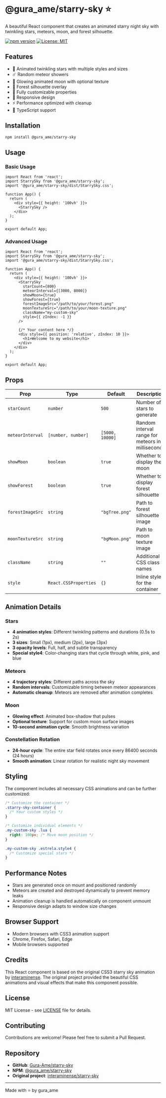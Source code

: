 # @gura_ame/starry-sky ⭐

A beautiful React component that creates an animated starry night sky with twinkling stars, meteors, moon, and forest silhouette.

[![npm version](https://badge.fury.io/js/@gura_ame%2Fstarry-sky.svg)](https://www.npmjs.com/package/@gura_ame/starry-sky)
[![License: MIT](https://img.shields.io/badge/License-MIT-yellow.svg)](https://opensource.org/licenses/MIT)

## Features

- 🌟 Animated twinkling stars with multiple styles and sizes
- ☄️ Random meteor showers
- 🌙 Glowing animated moon with optional texture
- 🌲 Forest silhouette overlay
- 🎨 Fully customizable properties
- 📱 Responsive design
- ⚡ Performance optimized with cleanup
- 🔧 TypeScript support

## Installation

```bash
npm install @gura_ame/starry-sky
```

## Usage

### Basic Usage

```tsx
import React from 'react';
import StarrySky from '@gura_ame/starry-sky';
import '@gura_ame/starry-sky/dist/StarrySky.css';

function App() {
  return (
    <div style={{ height: '100vh' }}>
      <StarrySky />
    </div>
  );
}

export default App;
```

### Advanced Usage

```tsx
import React from 'react';
import StarrySky from '@gura_ame/starry-sky';
import '@gura_ame/starry-sky/dist/StarrySky.css';

function App() {
  return (
    <div style={{ height: '100vh' }}>
      <StarrySky
        starCount={800}
        meteorInterval={[3000, 8000]}
        showMoon={true}
        showForest={true}
        forestImageSrc="/path/to/your/forest.png"
        moonTextureSrc="/path/to/your/moon-texture.png"
        className="my-custom-sky"
        style={{ zIndex: -1 }}
      />
      
      {/* Your content here */}
      <div style={{ position: 'relative', zIndex: 10 }}>
        <h1>Welcome to my website</h1>
      </div>
    </div>
  );
}

export default App;
```

## Props

| Prop | Type | Default | Description |
|------|------|---------|-------------|
| `starCount` | `number` | `500` | Number of stars to generate |
| `meteorInterval` | `[number, number]` | `[5000, 10000]` | Random interval range for meteors in milliseconds |
| `showMoon` | `boolean` | `true` | Whether to display the moon |
| `showForest` | `boolean` | `true` | Whether to display forest silhouette |
| `forestImageSrc` | `string` | `"bgTree.png"` | Path to forest silhouette image |
| `moonTextureSrc` | `string` | `"bgMoon.png"` | Path to moon texture image |
| `className` | `string` | `""` | Additional CSS class names |
| `style` | `React.CSSProperties` | `{}` | Inline styles for the container |

## Animation Details

### Stars
- **4 animation styles**: Different twinkling patterns and durations (0.5s to 2s)
- **3 sizes**: Small (1px), medium (2px), large (3px)
- **3 opacity levels**: Full, half, and subtle transparency
- **Special style4**: Color-changing stars that cycle through white, pink, and blue

### Meteors
- **4 trajectory styles**: Different paths across the sky
- **Random intervals**: Customizable timing between meteor appearances
- **Automatic cleanup**: Meteors are removed after animation completes

### Moon
- **Glowing effect**: Animated box-shadow that pulses
- **Optional texture**: Support for custom moon surface images
- **10-second animation cycle**: Smooth brightness variation

### Constellation Rotation
- **24-hour cycle**: The entire star field rotates once every 86400 seconds (24 hours)
- **Smooth animation**: Linear rotation for realistic night sky movement

## Styling

The component includes all necessary CSS animations and can be further customized:

```css
/* Customize the container */
.starry-sky-container {
  /* Your custom styles */
}

/* Customize individual elements */
.my-custom-sky .lua {
  right: 100px; /* Move moon position */
}

.my-custom-sky .estrela.style4 {
  /* Customize special stars */
}
```

## Performance Notes

- Stars are generated once on mount and positioned randomly
- Meteors are created and destroyed dynamically to prevent memory leaks
- Animation cleanup is handled automatically on component unmount
- Responsive design adapts to window size changes

## Browser Support

- Modern browsers with CSS3 animation support
- Chrome, Firefox, Safari, Edge
- Mobile browsers supported

## Credits

This React component is based on the original CSS3 starry sky animation by [interaminense](https://github.com/interaminense/starry-sky). The original project provided the beautiful CSS animations and visual effects that make this component possible.

## License

MIT License - see [LICENSE](LICENSE) file for details.

## Contributing

Contributions are welcome! Please feel free to submit a Pull Request.

## Repository

- **GitHub**: [Gura-Ame/starry-sky](https://github.com/Gura-Ame/starry-sky)
- **NPM**: [@gura_ame/starry-sky](https://www.npmjs.com/package/@gura_ame/starry-sky)
- **Original project**: [interaminense/starry-sky](https://github.com/interaminense/starry-sky)

---

Made with ⭐ by gura_ame
